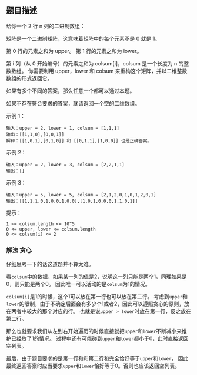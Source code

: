 ## 题目描述
给你一个 2 行 n 列的二进制数组：

矩阵是一个二进制矩阵，这意味着矩阵中的每个元素不是 0 就是 1。

第 0 行的元素之和为 upper。
第 1 行的元素之和为 lower。

第 i 列（从 0 开始编号）的元素之和为 colsum[i]，colsum 是一个长度为 n 的整数数组。
你需要利用 upper，lower 和 colsum 来重构这个矩阵，并以二维整数数组的形式返回它。

如果有多个不同的答案，那么任意一个都可以通过本题。

如果不存在符合要求的答案，就请返回一个空的二维数组。

示例 1：
```
输入：upper = 2, lower = 1, colsum = [1,1,1]
输出：[[1,1,0],[0,0,1]]
解释：[[1,0,1],[0,1,0]] 和 [[0,1,1],[1,0,0]] 也是正确答案。
```
示例 2：
```
输入：upper = 2, lower = 3, colsum = [2,2,1,1]
输出：[]
```
示例 3：
```
输入：upper = 5, lower = 5, colsum = [2,1,2,0,1,0,1,2,0,1]
输出：[[1,1,1,0,1,0,0,1,0,0],[1,0,1,0,0,0,1,1,0,1]]
```

提示：
```
1 <= colsum.length <= 10^5
0 <= upper, lower <= colsum.length
0 <= colsum[i] <= 2
```

### 解法 贪心
仔细思考一下的话这道题并不算太难。

看`colsum`中的数据，如果某一列的值是2，说明这一列只能是两个1。同理如果是0，则只能是两个0。
因此唯一可以活动的是`colsum`为1的情况。

`colsum[i]`是1的时候，这个1可以放在第一行也可以放在第二行。
考虑到`upper`和`lower`的限制，由于不确定后面会有多少个1或者2，因此可以遵照贪心的原则，放在两者中较大的那个对应的行。
也就是说`upper > lower`时放在第一行，反之放在第二行。

那么也就要求我们从左到右开始遍历的时候直接就把`upper`和`lower`不断减小来维护已经放了1的情况。
过程中还有可能碰到`upper`和`lower`都小于0，此时直接返回空列表。

最后，由于题目要求的是第一行和和第二行和完全恰好等于`upper`和`lower`，
因此最终返回答案时应当要求`upper`和`lower`恰好等于0。否则也应该返回空列表。